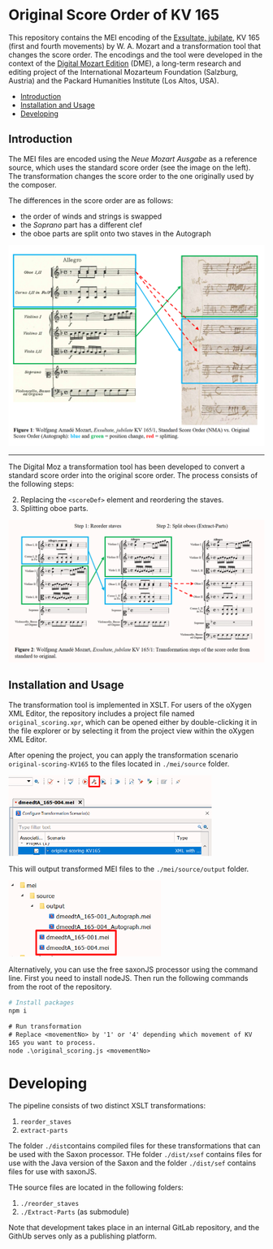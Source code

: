 # Original Score Order of KV 165


This repository contains the MEI encoding of the [Exsultate, jubilate](https://kv.mozarteum.at/de/work/exsultate-jubilate-2625), KV 165 (first and fourth movements) by W. A. Mozart and a transformation tool that changes the score order. The encodings and the tool were developed in the context of the [Digital Mozart Edition](dme.mozarteum.at) (DME), a long-term research and editing project of the International Mozarteum Foundation (Salzburg, Austria) and the Packard Humanities Institute (Los Altos, USA).


- [Introduction](#introduction)
- [Installation and Usage](#installation-and-usage)
- [Developing](#developing)



## Introduction

The MEI files are encoded using the _Neue Mozart Ausgabe_ as a reference source, which uses the standard score order (see the image on the left). The transformation changes the score order to the one originally used by the composer.

The differences in the score order are as follows:

- the order of winds and strings is swapped
- the _Soprano_ part has a different clef
- the oboe parts are split onto two staves in the Autograph

<img width="600" alt="Extraction of the first violin part." src="./docs/pct/NMAvsAutograph.png">

<hr>

The Digital Moz a transformation tool has been developed to convert a standard score order into the original score order. The process consists of the following steps:

2. Replacing the `<scoreDef>` element and reordering the staves.
3. Splitting oboe parts.

<img width="600" alt="Extraction of the first violin part." src="./docs/pct/transformationPipeline.png">

## Installation and Usage

The transformation tool is implemented in XSLT. For users of the oXygen XML Editor, the repository includes a project file named `original_scoring.xpr`, which can be opened either by double-clicking it in the file explorer or by selecting it from the project view within the oXygen XML Editor.

After opening the project, you can apply the transformation scenario `original-scoring-KV165` to the files located in `./mei/source` folder.

<img width="400" alt="Extraction of the first violin part." src="./docs/pct/transformationScenario.png">



This will output transformed MEI files to the `./mei/source/output` folder.

<img width="300" alt="Extraction of the first violin part." src="./docs/pct/meiFolder.png">

Alternatively, you can use the free saxonJS processor using the command line. First you need to install nodeJS. Then run the following commands from the root of the repository.

```bash
# Install packages
npm i
```

```
# Run transformation
# Replace <movementNo> by '1' or '4' depending which movement of KV 165 you want to process.
node .\original_scoring.js <movementNo>
```

# Developing

The pipeline consists of two distinct XSLT transformations:

1. `reorder_staves`
2. `extract-parts`

The folder `./dist`contains compiled files for these transformations that can be used with the Saxon processor. THe folder `./dist/xsef` contains files for use with the Java version of the Saxon and the folder `./dist/sef` contains files for use with saxonJS.

THe source files are located in the following folders:

1.  `./reorder_staves`                        
2. `./Extract-Parts` (as submodule)

Note that development takes place in an internal GitLab repository, and the GithUb serves only as a publishing platform.


